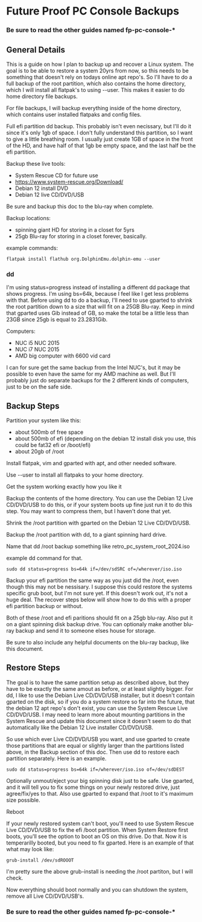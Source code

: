 # Future Proof PC Console Backups

### Be sure to read the other guides named fp-pc-console-*


## General Details

This is a guide on how I plan to backup up and recover a Linux system.  The goal is to be able to restore a system 20yrs from now, so this needs to be something that doesn't rely on todays online apt repo's.  So I'll have to do a full backup of the root partition, which also contains the home directory, which I will install all flatpak's to using --user.  This makes it easier to do home directory file backups.  

For file backups, I will backup everything inside of the home directory, which contains user installed flatpaks and config files.

Full efi partition dd backup.  This probably isn't even necissary, but I'll do it since it's only 1gb of space.
I don't fully understand this partition, so I want to give a little breathing room.  I usually just create 1GB of space in the front of the HD, and have half of that 1gb be empty space, and the last half be the efi partition.

Backup these live tools:
- System Rescue CD for future use
- https://www.system-rescue.org/Download/
- Debian 12 install DVD
- Debian 12 live CD/DVD/USB

Be sure and backup this doc to the blu-ray when complete.

Backup locations:
- spinning giant HD for storing in a closet for 5yrs
- 25gb Blu-ray for storing in a closet forever, basically.

example commands:
```
flatpak install flathub org.DolphinEmu.dolphin-emu --user
```
### dd

I'm using status=progress instead of installing a different dd package that shows progress.  I'm using bs=64k, because I feel like I get less problems with that.  Before using dd to do a backup, I'll need to use gparted to shrink the root partition down to a size that will fit on a 25GB Blu-ray.  Keep in mind that gparted uses Gib instead of GB, so make the total be a little less than 23GB since 25gb is equal to 23.2831Gib.

Computers:
- NUC i5 NUC 2015
- NUC i7 NUC 2015
- AMD big computer with 6600 vid card

I can for sure get the same backup from the Intel NUC's, but it may be possible to even have the same for my AMD machine as well.  But I'll probably just do separate backups for the 2 different kinds of computers, just to be on the safe side.

## Backup Steps
Partition your system like this:
- about 500mb of free space
- about 500mb of efi (depending on the debian 12 install disk you use, this could be fat32 efi or /boot/efi)
- about 20gb of /root

Install flatpak, vim and gparted with apt, and other needed software.

Use --user to install all flatpaks to your home directory.

Get the system working exactly how you like it

Backup the contents of the home directory.  You can use the Debian 12 Live CD/DVD/USB to do this, or if your system boots up fine just run it to do this step.  You may want to compress them, but I haven't done that yet.

Shrink the /root partition with gparted on the Debian 12 Live CD/DVD/USB.

Backup the /root partition with dd, to a giant spinning hard drive.

Name that dd /root backup something like retro_pc_system_root_2024.iso

example dd command for that.
~~~
sudo dd status=progress bs=64k if=/dev/sdSRC of=/wherever/iso.iso
~~~

Backup your efi partition the same way as you just did the /root, even though this may not be nessisary.  I suppose this could restore the systems specific grub boot, but I'm not sure yet.  If this doesn't work out, it's not a huge deal.  The recover steps below will show how to do this with a proper efi partition backup or without.

Both of these /root and efi paritions should fit on a 25gb blu-ray.  Also put it on a giant spinning disk backup drive.  You can optionaly make another blu-ray backup and send it to someone elses house for storage.

Be sure to also include any helpful documents on the blu-ray backup, like this document.



## Restore Steps

The goal is to have the same partition setup as described above, but they have to be exactly the same amout as before, or at least slightly bigger.  For dd, I like to use the Debian Live CD/DVD/USB installer, but it doesn't contain gparted on the disk, so if you do a system restore so far into the future, that the debian 12 apt repo's don't exist, you can use the System Rescue Live CD/DVD/USB.  I may need to learn more about mounting partitions in the System Rescue and update this document since it doesn't seem to do that automatically like the Debian 12 Live installer CD/DVD/USB.

So use which ever Live CD/DVD/USB you want, and use gparted to create those partitions that are equal or slightly larger than the partitions listed above, in the Backup section of this doc.  Then use dd to restore each partition separately.  Here is an example. 
~~~
sudo dd status=progress bs=64k if=/wherever/iso.iso of=/dev/sdDEST
~~~

Optionally unmout/eject your big spinning disk just to be safe.
Use gparted, and it will tell you to fix some things on your newly restored drive, just agree/fix/yes to that.  Also use gparted to expand that /root to it's maximum size possible.

Reboot

If your newly restored system can't boot, you'll need to use System Rescue Live CD/DVD/USB to fix the efi /boot partition.  When System Restore first boots, you'll see the option to boot an OS on this drive.  Do that.  Now it is temperarilly booted, but you need to fix gparted.  Here is an example of that what may look like:

~~~
grub-install /dev/sdROOOT
~~~

I'm pretty sure the above grub-install is needing the /root partiton, but I will check.

Now everything should boot normally and you can shutdown the system, remove all Live CD/DVD/USB's.  

### Be sure to read the other guides named fp-pc-console-*
